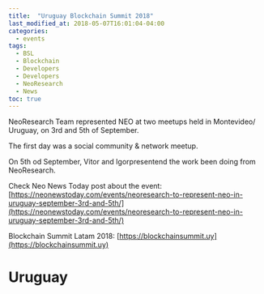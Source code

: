 ```yaml
---
title:  "Uruguay Blockchain Summit 2018"
last_modified_at: 2018-05-07T16:01:04-04:00
categories:
  - events
tags:
  - BSL
  - Blockchain
  - Developers
  - Developers
  - NeoResearch
  - News
toc: true
---
```


NeoResearch Team represented NEO at two meetups held in Montevideo/ Uruguay, on 3rd and 5th of September.

The first day was a social community & network meetup.

On 5th od September, Vitor and Igorpresentend  the work been doing from NeoResearch.

Check Neo News Today post about the event: [https://neonewstoday.com/events/neoresearch-to-represent-neo-in-uruguay-september-3rd-and-5th/](https://neonewstoday.com/events/neoresearch-to-represent-neo-in-uruguay-september-3rd-and-5th/)

Blockchain Summit Latam 2018: [https://blockchainsummit.uy](https://blockchainsummit.uy)

# Uruguay
